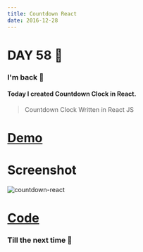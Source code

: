 ```yaml
---
title: Countdown React
date: 2016-12-28
---
```


# DAY 58 👾 

### I'm back 💙

#### Today I created Countdown Clock in React.

> Countdown Clock Written in React JS

# [Demo](https://deadcoder0904.github.io/hey-yo-react)

# Screenshot

![countdown-react](http://imgur.com/0IsOasQ.png)

# [Code](https://github.com/deadcoder0904/hey-yo-react)

### Till the next time 👻 